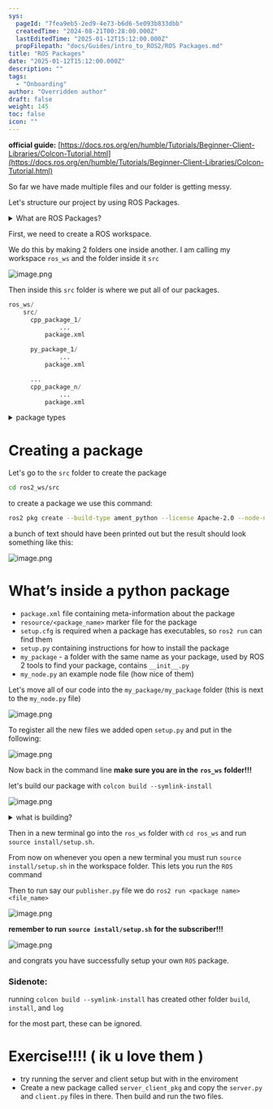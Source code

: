 ```yaml
---
sys:
  pageId: "7fea9eb5-2ed9-4e73-b6d6-5e093b833dbb"
  createdTime: "2024-08-21T00:28:00.000Z"
  lastEditedTime: "2025-01-12T15:12:00.000Z"
  propFilepath: "docs/Guides/intro_to_ROS2/ROS Packages.md"
title: "ROS Packages"
date: "2025-01-12T15:12:00.000Z"
description: ""
tags:
  - "Onboarding"
author: "Overridden author"
draft: false
weight: 145
toc: false
icon: ""
---
```


**official guide:** [https://docs.ros.org/en/humble/Tutorials/Beginner-Client-Libraries/Colcon-Tutorial.html](https://docs.ros.org/en/humble/Tutorials/Beginner-Client-Libraries/Colcon-Tutorial.html)

So far we have made multiple files and our folder is getting messy.

Let's structure our project by using ROS Packages.

<details>

<summary>What are ROS Packages?</summary>

ROS Packages are, as the name implies, packages of code that are highly sharable between ROS developers.

They consist of a folder, `package.xml` file, and source code

```python
      cpp_package_1/
		      ... imagine much code files here ..
          package.xml
```

</details>

First, we need to create a ROS workspace.

We do this by making 2 folders one inside another. I am calling my workspace `ros_ws` and the folder inside it `src`

![image.png](https://prod-files-secure.s3.us-west-2.amazonaws.com/d518164a-d88e-44d1-a4ee-3adb3bd8bce0/70706947-fd18-4537-a67b-e12946812d31/image.png?X-Amz-Algorithm=AWS4-HMAC-SHA256&X-Amz-Content-Sha256=UNSIGNED-PAYLOAD&X-Amz-Credential=ASIAZI2LB466S7TR7ZFM%2F20250327%2Fus-west-2%2Fs3%2Faws4_request&X-Amz-Date=20250327T131854Z&X-Amz-Expires=3600&X-Amz-Security-Token=IQoJb3JpZ2luX2VjEN3%2F%2F%2F%2F%2F%2F%2F%2F%2F%2FwEaCXVzLXdlc3QtMiJGMEQCIErEsSGjppzn6di3tPCwy8%2FoZC0BKVDNkZegSfwK70lPAiAnLH1rBQqU44gOGpeh2em3ospthtA%2FF6mv9exdfCpV3ir%2FAwhGEAAaDDYzNzQyMzE4MzgwNSIMol0qbKZAh3Kj507zKtwDPWxUocl4aPCHl642fhpAywPQ9zYI5XB9HSo3MEN6oR8TAFAsEI2E%2FsVVXYmomlO4LABe0eVI8tEa7%2BVfPXGFxw03FQuOWQNudrPRThKbW7yy1kBCJiD2ReenS1uPwQzaS7BBSU3D6XqfnjHNNtuSVuXCyOvYEn9f8lWgmJYPWM5ROxOEpDNbqgY6VA1oEhzsxzo1UJOLxZ7LHcG1OGzoXP5pAT2LJt0uyr4bGYujdPMF%2F7k54kr84VjGxHQZh1h7R3hcvuGNyzN55KLFeIm9AS2NxdzuEO%2FVZcUsDF6yefgPl8uruqtKq7SYr28x%2Bqa3EVI68DMTq5mGiYOHmAKzs4b0KfMYKkgkfaWDmECBzcs4ygpxuafLcFvml6E9MeyrKkDOFEYnRGqBJyVsIPgXSvnOlFN54sVO05a5W56qaWJ1jo4HMIRkxErKOdGU6HwyWNrdsF8E0iYtS1LYSnMDAGi5%2BRoXugIXMJnNDmsw3XsM741d%2FnQYJ1r77yJBO2zYMxzEFclxTE5lfXn9GX57Hs47IEkQzNZKdct0PhX01QnuToO%2B5F%2FR4dItg%2FC9gugU1etDMdOwa%2BCfqmXzCaZvw6q7BV6LwMm8oI8J2fKep2N3XfxkwkeLU5NayeAw65SVvwY6pgF4JLbFH4vRK3VBU8zhUaJ8brPYz3HMn0yTsgRVukxOHJBfyQ5ha%2Fz2BjG5JU15hy0CVWzmfJLF4u%2BoJORxES0LsFwxHhasElwqgxl7PAgCiNx5pYezKMfvH9KFLeWZwHzgDpwZ77f5PsGEcPDFV0O9IBaWkMpZ3O3ZkhNNLQFbapCPGH2Nu%2B3koG0hOjGkoeJwJLrvvo3xtrJVmkq7XUp2XnHgNOZS&X-Amz-Signature=24baba38588e1bb1f4efce266ae5b59cb008779ed32383a4aca0c88d740e5fea&X-Amz-SignedHeaders=host&x-id=GetObject)

Then inside this `src` folder is where we put all of our packages.

```python
ros_ws/
    src/
      cpp_package_1/
		      ...
          package.xml

      py_package_1/
		      ...
          package.xml

      ...
      cpp_package_n/
		      ...
          package.xml

```

<details>

<summary>package types</summary>

packages can be either `C++` or python.

the intern file structure is different for each but for this guide we will stick to creating python packages

</details>

# Creating a package

Let's go to the `src` folder to create the package

```bash
cd ros2_ws/src
```

to create a package we use this command:

```bash
ros2 pkg create --build-type ament_python --license Apache-2.0 --node-name my_node my_package
```

a bunch of text should have been printed out but the result should look something like this:

![image.png](https://prod-files-secure.s3.us-west-2.amazonaws.com/d518164a-d88e-44d1-a4ee-3adb3bd8bce0/e6cf1e3f-8512-4a3e-b131-079f800bf3e8/image.png?X-Amz-Algorithm=AWS4-HMAC-SHA256&X-Amz-Content-Sha256=UNSIGNED-PAYLOAD&X-Amz-Credential=ASIAZI2LB466S7TR7ZFM%2F20250327%2Fus-west-2%2Fs3%2Faws4_request&X-Amz-Date=20250327T131854Z&X-Amz-Expires=3600&X-Amz-Security-Token=IQoJb3JpZ2luX2VjEN3%2F%2F%2F%2F%2F%2F%2F%2F%2F%2FwEaCXVzLXdlc3QtMiJGMEQCIErEsSGjppzn6di3tPCwy8%2FoZC0BKVDNkZegSfwK70lPAiAnLH1rBQqU44gOGpeh2em3ospthtA%2FF6mv9exdfCpV3ir%2FAwhGEAAaDDYzNzQyMzE4MzgwNSIMol0qbKZAh3Kj507zKtwDPWxUocl4aPCHl642fhpAywPQ9zYI5XB9HSo3MEN6oR8TAFAsEI2E%2FsVVXYmomlO4LABe0eVI8tEa7%2BVfPXGFxw03FQuOWQNudrPRThKbW7yy1kBCJiD2ReenS1uPwQzaS7BBSU3D6XqfnjHNNtuSVuXCyOvYEn9f8lWgmJYPWM5ROxOEpDNbqgY6VA1oEhzsxzo1UJOLxZ7LHcG1OGzoXP5pAT2LJt0uyr4bGYujdPMF%2F7k54kr84VjGxHQZh1h7R3hcvuGNyzN55KLFeIm9AS2NxdzuEO%2FVZcUsDF6yefgPl8uruqtKq7SYr28x%2Bqa3EVI68DMTq5mGiYOHmAKzs4b0KfMYKkgkfaWDmECBzcs4ygpxuafLcFvml6E9MeyrKkDOFEYnRGqBJyVsIPgXSvnOlFN54sVO05a5W56qaWJ1jo4HMIRkxErKOdGU6HwyWNrdsF8E0iYtS1LYSnMDAGi5%2BRoXugIXMJnNDmsw3XsM741d%2FnQYJ1r77yJBO2zYMxzEFclxTE5lfXn9GX57Hs47IEkQzNZKdct0PhX01QnuToO%2B5F%2FR4dItg%2FC9gugU1etDMdOwa%2BCfqmXzCaZvw6q7BV6LwMm8oI8J2fKep2N3XfxkwkeLU5NayeAw65SVvwY6pgF4JLbFH4vRK3VBU8zhUaJ8brPYz3HMn0yTsgRVukxOHJBfyQ5ha%2Fz2BjG5JU15hy0CVWzmfJLF4u%2BoJORxES0LsFwxHhasElwqgxl7PAgCiNx5pYezKMfvH9KFLeWZwHzgDpwZ77f5PsGEcPDFV0O9IBaWkMpZ3O3ZkhNNLQFbapCPGH2Nu%2B3koG0hOjGkoeJwJLrvvo3xtrJVmkq7XUp2XnHgNOZS&X-Amz-Signature=9e703826ccac9a9a3d5aaab29c4f4a2a810138d31289ee3808c64f049e5fef3a&X-Amz-SignedHeaders=host&x-id=GetObject)

# What’s inside a python package

- `package.xml` file containing meta-information about the package
- `resource/<package_name>` marker file for the package
- `setup.cfg` is required when a package has executables, so `ros2 run` can find them
- `setup.py` containing instructions for how to install the package
- `my_package` - a folder with the same name as your package, used by ROS 2 tools to find your package, contains `__init__.py`
- `my_node.py` an example node file (how nice of them)

Let's move all of our code into the `my_package/my_package` folder (this is next to the `my_node.py` file)

![image.png](https://prod-files-secure.s3.us-west-2.amazonaws.com/d518164a-d88e-44d1-a4ee-3adb3bd8bce0/9ce58f11-0da9-4d3e-b86d-506a9685d378/image.png?X-Amz-Algorithm=AWS4-HMAC-SHA256&X-Amz-Content-Sha256=UNSIGNED-PAYLOAD&X-Amz-Credential=ASIAZI2LB466S7TR7ZFM%2F20250327%2Fus-west-2%2Fs3%2Faws4_request&X-Amz-Date=20250327T131854Z&X-Amz-Expires=3600&X-Amz-Security-Token=IQoJb3JpZ2luX2VjEN3%2F%2F%2F%2F%2F%2F%2F%2F%2F%2FwEaCXVzLXdlc3QtMiJGMEQCIErEsSGjppzn6di3tPCwy8%2FoZC0BKVDNkZegSfwK70lPAiAnLH1rBQqU44gOGpeh2em3ospthtA%2FF6mv9exdfCpV3ir%2FAwhGEAAaDDYzNzQyMzE4MzgwNSIMol0qbKZAh3Kj507zKtwDPWxUocl4aPCHl642fhpAywPQ9zYI5XB9HSo3MEN6oR8TAFAsEI2E%2FsVVXYmomlO4LABe0eVI8tEa7%2BVfPXGFxw03FQuOWQNudrPRThKbW7yy1kBCJiD2ReenS1uPwQzaS7BBSU3D6XqfnjHNNtuSVuXCyOvYEn9f8lWgmJYPWM5ROxOEpDNbqgY6VA1oEhzsxzo1UJOLxZ7LHcG1OGzoXP5pAT2LJt0uyr4bGYujdPMF%2F7k54kr84VjGxHQZh1h7R3hcvuGNyzN55KLFeIm9AS2NxdzuEO%2FVZcUsDF6yefgPl8uruqtKq7SYr28x%2Bqa3EVI68DMTq5mGiYOHmAKzs4b0KfMYKkgkfaWDmECBzcs4ygpxuafLcFvml6E9MeyrKkDOFEYnRGqBJyVsIPgXSvnOlFN54sVO05a5W56qaWJ1jo4HMIRkxErKOdGU6HwyWNrdsF8E0iYtS1LYSnMDAGi5%2BRoXugIXMJnNDmsw3XsM741d%2FnQYJ1r77yJBO2zYMxzEFclxTE5lfXn9GX57Hs47IEkQzNZKdct0PhX01QnuToO%2B5F%2FR4dItg%2FC9gugU1etDMdOwa%2BCfqmXzCaZvw6q7BV6LwMm8oI8J2fKep2N3XfxkwkeLU5NayeAw65SVvwY6pgF4JLbFH4vRK3VBU8zhUaJ8brPYz3HMn0yTsgRVukxOHJBfyQ5ha%2Fz2BjG5JU15hy0CVWzmfJLF4u%2BoJORxES0LsFwxHhasElwqgxl7PAgCiNx5pYezKMfvH9KFLeWZwHzgDpwZ77f5PsGEcPDFV0O9IBaWkMpZ3O3ZkhNNLQFbapCPGH2Nu%2B3koG0hOjGkoeJwJLrvvo3xtrJVmkq7XUp2XnHgNOZS&X-Amz-Signature=ed3a4b4a447c60acf83ff5906bbd34c7af1df6107b828a4267f405f0253cf878&X-Amz-SignedHeaders=host&x-id=GetObject)

To register all the new files we added open `setup.py` and put in the following:

![image.png](https://prod-files-secure.s3.us-west-2.amazonaws.com/d518164a-d88e-44d1-a4ee-3adb3bd8bce0/1cd7c262-4cae-4496-9d75-c178537d24a2/image.png?X-Amz-Algorithm=AWS4-HMAC-SHA256&X-Amz-Content-Sha256=UNSIGNED-PAYLOAD&X-Amz-Credential=ASIAZI2LB466S7TR7ZFM%2F20250327%2Fus-west-2%2Fs3%2Faws4_request&X-Amz-Date=20250327T131854Z&X-Amz-Expires=3600&X-Amz-Security-Token=IQoJb3JpZ2luX2VjEN3%2F%2F%2F%2F%2F%2F%2F%2F%2F%2FwEaCXVzLXdlc3QtMiJGMEQCIErEsSGjppzn6di3tPCwy8%2FoZC0BKVDNkZegSfwK70lPAiAnLH1rBQqU44gOGpeh2em3ospthtA%2FF6mv9exdfCpV3ir%2FAwhGEAAaDDYzNzQyMzE4MzgwNSIMol0qbKZAh3Kj507zKtwDPWxUocl4aPCHl642fhpAywPQ9zYI5XB9HSo3MEN6oR8TAFAsEI2E%2FsVVXYmomlO4LABe0eVI8tEa7%2BVfPXGFxw03FQuOWQNudrPRThKbW7yy1kBCJiD2ReenS1uPwQzaS7BBSU3D6XqfnjHNNtuSVuXCyOvYEn9f8lWgmJYPWM5ROxOEpDNbqgY6VA1oEhzsxzo1UJOLxZ7LHcG1OGzoXP5pAT2LJt0uyr4bGYujdPMF%2F7k54kr84VjGxHQZh1h7R3hcvuGNyzN55KLFeIm9AS2NxdzuEO%2FVZcUsDF6yefgPl8uruqtKq7SYr28x%2Bqa3EVI68DMTq5mGiYOHmAKzs4b0KfMYKkgkfaWDmECBzcs4ygpxuafLcFvml6E9MeyrKkDOFEYnRGqBJyVsIPgXSvnOlFN54sVO05a5W56qaWJ1jo4HMIRkxErKOdGU6HwyWNrdsF8E0iYtS1LYSnMDAGi5%2BRoXugIXMJnNDmsw3XsM741d%2FnQYJ1r77yJBO2zYMxzEFclxTE5lfXn9GX57Hs47IEkQzNZKdct0PhX01QnuToO%2B5F%2FR4dItg%2FC9gugU1etDMdOwa%2BCfqmXzCaZvw6q7BV6LwMm8oI8J2fKep2N3XfxkwkeLU5NayeAw65SVvwY6pgF4JLbFH4vRK3VBU8zhUaJ8brPYz3HMn0yTsgRVukxOHJBfyQ5ha%2Fz2BjG5JU15hy0CVWzmfJLF4u%2BoJORxES0LsFwxHhasElwqgxl7PAgCiNx5pYezKMfvH9KFLeWZwHzgDpwZ77f5PsGEcPDFV0O9IBaWkMpZ3O3ZkhNNLQFbapCPGH2Nu%2B3koG0hOjGkoeJwJLrvvo3xtrJVmkq7XUp2XnHgNOZS&X-Amz-Signature=7dc4ceaade8860870505ee61b9b3d68707ba2bedf29b01e8fbfcd55ae5070d07&X-Amz-SignedHeaders=host&x-id=GetObject)

Now back in the command line **make sure you are in the** **`ros_ws`** **folder!!!**

let's build our package with `colcon build --symlink-install`

![image.png](https://prod-files-secure.s3.us-west-2.amazonaws.com/d518164a-d88e-44d1-a4ee-3adb3bd8bce0/2f2a0d27-b173-48fd-b189-5f5c0ce65619/image.png?X-Amz-Algorithm=AWS4-HMAC-SHA256&X-Amz-Content-Sha256=UNSIGNED-PAYLOAD&X-Amz-Credential=ASIAZI2LB466S7TR7ZFM%2F20250327%2Fus-west-2%2Fs3%2Faws4_request&X-Amz-Date=20250327T131854Z&X-Amz-Expires=3600&X-Amz-Security-Token=IQoJb3JpZ2luX2VjEN3%2F%2F%2F%2F%2F%2F%2F%2F%2F%2FwEaCXVzLXdlc3QtMiJGMEQCIErEsSGjppzn6di3tPCwy8%2FoZC0BKVDNkZegSfwK70lPAiAnLH1rBQqU44gOGpeh2em3ospthtA%2FF6mv9exdfCpV3ir%2FAwhGEAAaDDYzNzQyMzE4MzgwNSIMol0qbKZAh3Kj507zKtwDPWxUocl4aPCHl642fhpAywPQ9zYI5XB9HSo3MEN6oR8TAFAsEI2E%2FsVVXYmomlO4LABe0eVI8tEa7%2BVfPXGFxw03FQuOWQNudrPRThKbW7yy1kBCJiD2ReenS1uPwQzaS7BBSU3D6XqfnjHNNtuSVuXCyOvYEn9f8lWgmJYPWM5ROxOEpDNbqgY6VA1oEhzsxzo1UJOLxZ7LHcG1OGzoXP5pAT2LJt0uyr4bGYujdPMF%2F7k54kr84VjGxHQZh1h7R3hcvuGNyzN55KLFeIm9AS2NxdzuEO%2FVZcUsDF6yefgPl8uruqtKq7SYr28x%2Bqa3EVI68DMTq5mGiYOHmAKzs4b0KfMYKkgkfaWDmECBzcs4ygpxuafLcFvml6E9MeyrKkDOFEYnRGqBJyVsIPgXSvnOlFN54sVO05a5W56qaWJ1jo4HMIRkxErKOdGU6HwyWNrdsF8E0iYtS1LYSnMDAGi5%2BRoXugIXMJnNDmsw3XsM741d%2FnQYJ1r77yJBO2zYMxzEFclxTE5lfXn9GX57Hs47IEkQzNZKdct0PhX01QnuToO%2B5F%2FR4dItg%2FC9gugU1etDMdOwa%2BCfqmXzCaZvw6q7BV6LwMm8oI8J2fKep2N3XfxkwkeLU5NayeAw65SVvwY6pgF4JLbFH4vRK3VBU8zhUaJ8brPYz3HMn0yTsgRVukxOHJBfyQ5ha%2Fz2BjG5JU15hy0CVWzmfJLF4u%2BoJORxES0LsFwxHhasElwqgxl7PAgCiNx5pYezKMfvH9KFLeWZwHzgDpwZ77f5PsGEcPDFV0O9IBaWkMpZ3O3ZkhNNLQFbapCPGH2Nu%2B3koG0hOjGkoeJwJLrvvo3xtrJVmkq7XUp2XnHgNOZS&X-Amz-Signature=1ed5ebc32b92b257606c141b77370992a75657705bf47eff0fdbda1fc67bd0d5&X-Amz-SignedHeaders=host&x-id=GetObject)

<details>

<summary>what is building?</summary>

if you are a CS major at Rose-Hulman you will learn the answer to this in CSSE132

but TLDR; is it combines all the code files into one program that can be run easily 

</details>

Then in a new terminal go into the `ros_ws` folder with `cd ros_ws` and run `source install/setup.sh`. 

From now on whenever you open a new terminal you must run `source install/setup.sh` in the workspace folder. This lets you run the `ROS` command

Then to run say our `publisher.py` file we do `ros2 run <package name> <file_name>`

![image.png](https://prod-files-secure.s3.us-west-2.amazonaws.com/d518164a-d88e-44d1-a4ee-3adb3bd8bce0/4f4b1219-3a44-4632-aa0a-ce3471699f59/image.png?X-Amz-Algorithm=AWS4-HMAC-SHA256&X-Amz-Content-Sha256=UNSIGNED-PAYLOAD&X-Amz-Credential=ASIAZI2LB466S7TR7ZFM%2F20250327%2Fus-west-2%2Fs3%2Faws4_request&X-Amz-Date=20250327T131854Z&X-Amz-Expires=3600&X-Amz-Security-Token=IQoJb3JpZ2luX2VjEN3%2F%2F%2F%2F%2F%2F%2F%2F%2F%2FwEaCXVzLXdlc3QtMiJGMEQCIErEsSGjppzn6di3tPCwy8%2FoZC0BKVDNkZegSfwK70lPAiAnLH1rBQqU44gOGpeh2em3ospthtA%2FF6mv9exdfCpV3ir%2FAwhGEAAaDDYzNzQyMzE4MzgwNSIMol0qbKZAh3Kj507zKtwDPWxUocl4aPCHl642fhpAywPQ9zYI5XB9HSo3MEN6oR8TAFAsEI2E%2FsVVXYmomlO4LABe0eVI8tEa7%2BVfPXGFxw03FQuOWQNudrPRThKbW7yy1kBCJiD2ReenS1uPwQzaS7BBSU3D6XqfnjHNNtuSVuXCyOvYEn9f8lWgmJYPWM5ROxOEpDNbqgY6VA1oEhzsxzo1UJOLxZ7LHcG1OGzoXP5pAT2LJt0uyr4bGYujdPMF%2F7k54kr84VjGxHQZh1h7R3hcvuGNyzN55KLFeIm9AS2NxdzuEO%2FVZcUsDF6yefgPl8uruqtKq7SYr28x%2Bqa3EVI68DMTq5mGiYOHmAKzs4b0KfMYKkgkfaWDmECBzcs4ygpxuafLcFvml6E9MeyrKkDOFEYnRGqBJyVsIPgXSvnOlFN54sVO05a5W56qaWJ1jo4HMIRkxErKOdGU6HwyWNrdsF8E0iYtS1LYSnMDAGi5%2BRoXugIXMJnNDmsw3XsM741d%2FnQYJ1r77yJBO2zYMxzEFclxTE5lfXn9GX57Hs47IEkQzNZKdct0PhX01QnuToO%2B5F%2FR4dItg%2FC9gugU1etDMdOwa%2BCfqmXzCaZvw6q7BV6LwMm8oI8J2fKep2N3XfxkwkeLU5NayeAw65SVvwY6pgF4JLbFH4vRK3VBU8zhUaJ8brPYz3HMn0yTsgRVukxOHJBfyQ5ha%2Fz2BjG5JU15hy0CVWzmfJLF4u%2BoJORxES0LsFwxHhasElwqgxl7PAgCiNx5pYezKMfvH9KFLeWZwHzgDpwZ77f5PsGEcPDFV0O9IBaWkMpZ3O3ZkhNNLQFbapCPGH2Nu%2B3koG0hOjGkoeJwJLrvvo3xtrJVmkq7XUp2XnHgNOZS&X-Amz-Signature=0efa273809d6e0f33e92e8a4d32d730ab045d34386f247cfbbfe5d82e48e0a4a&X-Amz-SignedHeaders=host&x-id=GetObject)

**remember to run** **`source install/setup.sh`** **for the subscriber!!!**

![image.png](https://prod-files-secure.s3.us-west-2.amazonaws.com/d518164a-d88e-44d1-a4ee-3adb3bd8bce0/02121119-dad4-49ec-8356-c956108b4243/image.png?X-Amz-Algorithm=AWS4-HMAC-SHA256&X-Amz-Content-Sha256=UNSIGNED-PAYLOAD&X-Amz-Credential=ASIAZI2LB466S7TR7ZFM%2F20250327%2Fus-west-2%2Fs3%2Faws4_request&X-Amz-Date=20250327T131854Z&X-Amz-Expires=3600&X-Amz-Security-Token=IQoJb3JpZ2luX2VjEN3%2F%2F%2F%2F%2F%2F%2F%2F%2F%2FwEaCXVzLXdlc3QtMiJGMEQCIErEsSGjppzn6di3tPCwy8%2FoZC0BKVDNkZegSfwK70lPAiAnLH1rBQqU44gOGpeh2em3ospthtA%2FF6mv9exdfCpV3ir%2FAwhGEAAaDDYzNzQyMzE4MzgwNSIMol0qbKZAh3Kj507zKtwDPWxUocl4aPCHl642fhpAywPQ9zYI5XB9HSo3MEN6oR8TAFAsEI2E%2FsVVXYmomlO4LABe0eVI8tEa7%2BVfPXGFxw03FQuOWQNudrPRThKbW7yy1kBCJiD2ReenS1uPwQzaS7BBSU3D6XqfnjHNNtuSVuXCyOvYEn9f8lWgmJYPWM5ROxOEpDNbqgY6VA1oEhzsxzo1UJOLxZ7LHcG1OGzoXP5pAT2LJt0uyr4bGYujdPMF%2F7k54kr84VjGxHQZh1h7R3hcvuGNyzN55KLFeIm9AS2NxdzuEO%2FVZcUsDF6yefgPl8uruqtKq7SYr28x%2Bqa3EVI68DMTq5mGiYOHmAKzs4b0KfMYKkgkfaWDmECBzcs4ygpxuafLcFvml6E9MeyrKkDOFEYnRGqBJyVsIPgXSvnOlFN54sVO05a5W56qaWJ1jo4HMIRkxErKOdGU6HwyWNrdsF8E0iYtS1LYSnMDAGi5%2BRoXugIXMJnNDmsw3XsM741d%2FnQYJ1r77yJBO2zYMxzEFclxTE5lfXn9GX57Hs47IEkQzNZKdct0PhX01QnuToO%2B5F%2FR4dItg%2FC9gugU1etDMdOwa%2BCfqmXzCaZvw6q7BV6LwMm8oI8J2fKep2N3XfxkwkeLU5NayeAw65SVvwY6pgF4JLbFH4vRK3VBU8zhUaJ8brPYz3HMn0yTsgRVukxOHJBfyQ5ha%2Fz2BjG5JU15hy0CVWzmfJLF4u%2BoJORxES0LsFwxHhasElwqgxl7PAgCiNx5pYezKMfvH9KFLeWZwHzgDpwZ77f5PsGEcPDFV0O9IBaWkMpZ3O3ZkhNNLQFbapCPGH2Nu%2B3koG0hOjGkoeJwJLrvvo3xtrJVmkq7XUp2XnHgNOZS&X-Amz-Signature=e867d8a1e48bcbea81f1e2d578f1180cb45984a811e55b6eb3870087b805c32a&X-Amz-SignedHeaders=host&x-id=GetObject)

and congrats you have successfully setup your own `ROS` package.

### Sidenote:

running `colcon build --symlink-install` has created other folder `build`, `install`, and `log`

for the most part, these can be ignored.

# Exercise!!!! ( ik u love them )

- try running the server and client setup but with in the enviroment
- Create a new package called `server_client_pkg` and copy the `server.py` and `client.py` files in there. Then build and run the two files.
